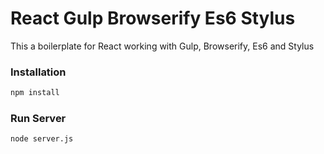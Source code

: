 # React Gulp Browserify Es6 Stylus

This a boilerplate for React working with Gulp, Browserify, Es6 and Stylus

### Installation

```sh
npm install
```

### Run Server

```sh
node server.js
```

